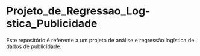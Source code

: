 # Projeto_de_Regressao_Log-stica_Publicidade
Este repositório é referente a um projeto de análise e regressão logística de dados de publicidade.
